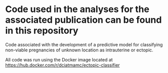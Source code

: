 # Code used in the analyses for the associated publication can be found in this repository
Code associated with the development of a predictive model for classifying non-viable pregnancies of unknown location as intrauterine or ectopic.

All code was run using the Docker image located at https://hub.docker.com/r/dciatmamc/ectopic-classifier
